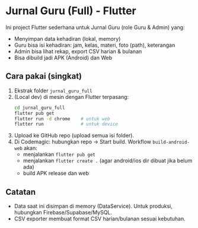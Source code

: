 # Jurnal Guru (Full) - Flutter

Ini project Flutter sederhana untuk Jurnal Guru (role Guru & Admin) yang:
- Menyimpan data kehadiran (lokal, memory)
- Guru bisa isi kehadiran: jam, kelas, materi, foto (path), keterangan
- Admin bisa lihat rekap, export CSV harian & bulanan
- Bisa dibuild jadi APK (Android) dan Web

## Cara pakai (singkat)
1. Ekstrak folder `jurnal_guru_full`
2. (Local dev) di mesin dengan Flutter terpasang:
   ```bash
   cd jurnal_guru_full
   flutter pub get
   flutter run -d chrome    # untuk web
   flutter run              # untuk device
   ```
3. Upload ke GitHub repo (upload semua isi folder).
4. Di Codemagic: hubungkan repo -> Start build. Workflow `build-android-web` akan:
   - menjalankan `flutter pub get`
   - menjalankan `flutter create .` (agar android/ios dir dibuat jika belum ada)
   - build APK release dan web

## Catatan
- Data saat ini disimpan di memory (DataService). Untuk produksi, hubungkan Firebase/Supabase/MySQL.
- CSV exporter membuat format CSV harian/bulanan sesuai kebutuhan.

